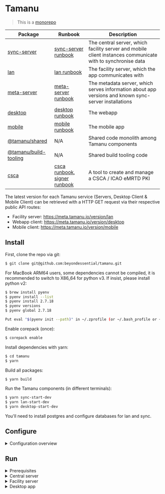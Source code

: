 # Tamanu

> This is a [monorepo](https://github.com/babel/babel/blob/master/doc/design/monorepo.md)

| Package | Runbook | Description |
| ------- | ------- | ----------- |
| [sync-server](packages/sync-server) | [sync-server runbook](https://beyond-essential.slab.com/posts/tamanu-sync-server-runbook-et0trny5) | The central server, which facility server and mobile client instances communicate with to synchronise data |
| [lan](packages/lan) | [lan runbook](https://beyond-essential.slab.com/posts/todo-tamanu-lan-runbook-ezljl0qk) | The facility server, which the app communicates with |
| [meta-server](packages/meta-server) | [meta-server runbook](https://beyond-essential.slab.com/posts/todo-tamanu-meta-server-runbook-0zbgw7m7) | The metadata server, which serves information about app versions and known sync-server installations |
| [desktop](packages/desktop) | [desktop runbook](https://beyond-essential.slab.com/posts/todo-tamanu-desktop-runbook-i2bmy57c) | The webapp |
| [mobile](packages/mobile) | [mobile runbook](https://beyond-essential.slab.com/posts/todo-tamanu-mobile-runbook-8vj8qceu) | The mobile app  |
| [@tamanu/shared](packages/shared) | N/A | Shared code monolith among Tamanu components |
| [@tamanu/build-tooling](packages/build-tooling) | N/A | Shared build tooling code |
| [csca](packages/csca) | [csca runbook](https://beyond-essential.slab.com/posts/csca-runbook-be1td5ml), [signer runbook](https://beyond-essential.slab.com/posts/signer-runbook-hcws6er3) | A tool to create and manage a CSCA / ICAO eMRTD PKI |

The latest version for each Tamanu service (Servers, Desktop Client & Mobile Client) can be retrieved with a HTTP GET request via their respective public API routes:

- Facility server: https://meta.tamanu.io/version/lan
- Webapp client: https://meta.tamanu.io/version/desktop
- Mobile client: https://meta.tamanu.io/version/mobile

## Install

First, clone the repo via git:

```bash
$ git clone git@github.com:beyondessential/tamanu.git
```

For MacBook ARM64 users, some dependencies cannot be compiled, it is recommended to switch to X86_64 for python v3. If insist, please install python v2:

```bash
$ brew install pyenv
$ pyenv install --list
$ pyenv install 2.7.18
$ pyenv versions
$ pyenv global 2.7.18

Put eval "$(pyenv init --path)" in ~/.zprofile (or ~/.bash_profile or ~/.zshrc)
```

Enable corepack (once):

```bash
$ corepack enable
```

Install dependencies with yarn:

```bash
$ cd tamanu
$ yarn
```

Build all packages:

```bash
$ yarn build
```

Run the Tamanu components (in different terminals):

```bash
$ yarn sync-start-dev
$ yarn lan-start-dev
$ yarn desktop-start-dev
```

You'll need to install postgres and configure databases for lan and sync.

## Configure

<details>
<summary>Configuration overview</summary>

The modules use `config`, which helps manage different configurations easily. Each module has a
`config/` directory, with several files in it. The base configuration is in `config/default.json5`,
and the values there will be used unless overridden by a more specific configuration (for eg
`config/development.json5`).

The local configuration (`config/local.json5`) will always take highest precedence and should not
be checked into version control. This file should contain the information for database configuration,
local credentials, etc.

The [`config` docs](https://github.com/lorenwest/node-config/wiki/Configuration-Files) have more info on how that works.
</details>

## Run

<details>
<summary>Prerequisites</summary>

#### Install postgres

##### OSX

Run:
```bash
brew install postgres
brew services start postgres
```

##### WSL

Install the [PostgreSQL server](https://www.postgresql.org/download/windows/). Open pgAdmin and add a new database `tamanu-sync`

##### Linux

Install PostgreSQL from your package manager

</details>

<details>
<summary>Central server</summary>

By default, the Central server will not run migrations automatically. To enable automatic migrations, set `db.syncOnStartup` to `true` within your local configuration (see the `Config` section above).

#### Prerequisite
1. Duplicate `sync-server/config/local.example` as new file `config/local.json5`.
2. Create db using `tamanu-central` or any customised name, new db can be with or without owner.
3. Store db name, root username, password or db owner credentials to `config/local.json5` db config.

#### Run

```bash
yarn install
yarn workspace sync-server setup-dev # If it doesn't work, go for 'Pull data from remote'
yarn sync-start-dev
```

#### Pull data from remote
1. Ask help for pulling data from tamanu dev
2. Import data to local by running: 

```
psql -U [DB_USERNAME] -d tamanu-central < [Path to tamanu-central-dev.sql]
```

</details>

<details>
<summary>Facility server</summary>

The Tamanu desktop app needs a Facility server running to operate correctly. For
local development, this can just be another process on the same host.

#### Prerequisite
1. Start `sync-server`
2. Duplicate `lan/config/local.example` as new file `config/local.json5`.
3. Create db using `tamanu-facility` or any customised name, new db can be with or without owner.
4. Store db name, root username, password or db owner credentials to `config/local.json5` db config.

#### Run

```bash
$ yarn lan-start-dev
```

This will start a build & watch process on the Facility server and the shared directory.

If you're working on backend functionality, it's much, _much_ quicker and easier to drive development
with testing. You can set up predictable test data rather than having to click through a bunch of
UI screens every time, and the live-reload turnaround is way faster than the desktop version. (this
is in addition to the fact that any backend functionality should have tests against it anyway)

The Facility server uses sequelize to manage database connections, and uses postgres exclusively.
As soon as you have postgres available, set the appropriate connection variables in your `local.json5`.
</details>

<details>
<summary>Desktop app</summary>

Once there is a Facility server up and running, run this to start the Electron app for development.

```bash
$ yarn desktop-start-dev
```

Note that we also use storybook to develop components in isolation, which you can run from within
the desktop directory using `yarn storybook`.
</details>
